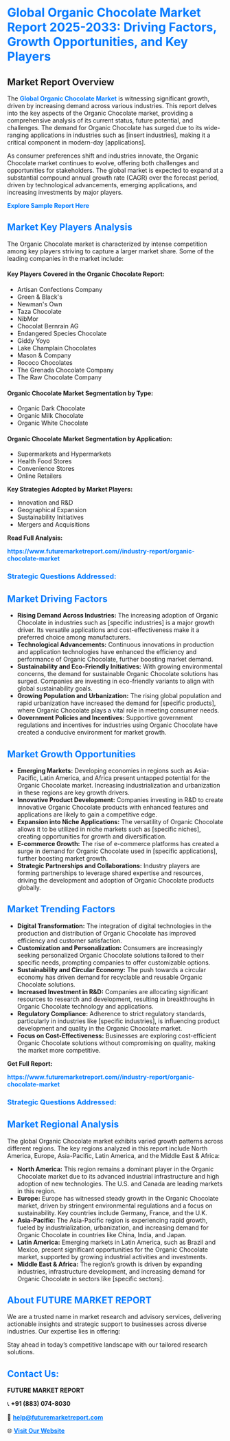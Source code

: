 <h1 style="color: #007BFF;">Global Organic Chocolate Market Report 2025-2033: Driving Factors, Growth Opportunities, and Key Players</h1>

<section id="overview">
<h2>Market Report Overview</h2>
<p>The <a href="https://www.futuremarketreport.com//industry-report/organic-chocolate-market" style="color: #007BFF; text-decoration: none;"><strong>Global Organic Chocolate Market</strong></a> is witnessing significant growth, driven by increasing demand across various industries. This report delves into the key aspects of the Organic Chocolate market, providing a comprehensive analysis of its current status, future potential, and challenges. The demand for Organic Chocolate has surged due to its wide-ranging applications in industries such as [insert industries], making it a critical component in modern-day [applications].</p>
<p>As consumer preferences shift and industries innovate, the Organic Chocolate market continues to evolve, offering both challenges and opportunities for stakeholders. The global market is expected to expand at a substantial compound annual growth rate (CAGR) over the forecast period, driven by technological advancements, emerging applications, and increasing investments by major players.</p>
</section>

<section id="overview">
<p><a href="https://www.futuremarketreport.com//request-sample/reportId=51729" style="color: #007BFF; text-decoration: none;"><strong>Explore Sample Report Here</strong></a></p>
</section>

<section id="key-players">
<h2 style="color: #007BFF;">Market Key Players Analysis</h2>
<p>The Organic Chocolate market is characterized by intense competition among key players striving to capture a larger market share. Some of the leading companies in the market include:</p>
<h4>Key Players Covered in the Organic Chocolate Report:</h4>
<ul><li>Artisan Confections Company</li><li>Green &amp; Black&#039;s</li><li>Newman&#039;s Own</li><li>Taza Chocolate</li><li>NibMor</li><li>Chocolat Bernrain AG</li><li>Endangered Species Chocolate</li><li>Giddy Yoyo</li><li>Lake Champlain Chocolates</li><li>Mason &amp; Company</li><li>Rococo Chocolates</li><li>The Grenada Chocolate Company</li><li>The Raw Chocolate Company</li></ul>
<h4>Organic Chocolate Market Segmentation by Type:</h4>
<ul><li>Organic Dark Chocolate</li><li>Organic Milk Chocolate</li><li>Organic White Chocolate</li></ul>

<h4>Organic Chocolate Market Segmentation by Application:</h4>
<ul><li>Supermarkets and Hypermarkets</li><li>Health Food Stores</li><li>Convenience Stores</li><li>Online Retailers</li></ul>
<p><strong>Key Strategies Adopted by Market Players:</strong></p>
<ul>
<li>Innovation and R&D</li>
<li>Geographical Expansion</li>
<li>Sustainability Initiatives</li>
<li>Mergers and Acquisitions</li>
</ul>
</section>

<section>
<p><strong>Read Full Analysis: </strong></p><a href="https://www.futuremarketreport.com//industry-report/organic-chocolate-market" style="color: #007BFF; text-decoration: none;"><strong>https://www.futuremarketreport.com//industry-report/organic-chocolate-market</strong></a>
<h3 style="color: #007BFF;">Strategic Questions Addressed:</h3>
</section>

<section id="driving-factors">
<h2 style="color: #007BFF;">Market Driving Factors</h2>
<ul>
<li><strong>Rising Demand Across Industries:</strong> The increasing adoption of Organic Chocolate in industries such as [specific industries] is a major growth driver. Its versatile applications and cost-effectiveness make it a preferred choice among manufacturers.</li>
<li><strong>Technological Advancements:</strong> Continuous innovations in production and application technologies have enhanced the efficiency and performance of Organic Chocolate, further boosting market demand.</li>
<li><strong>Sustainability and Eco-Friendly Initiatives:</strong> With growing environmental concerns, the demand for sustainable Organic Chocolate solutions has surged. Companies are investing in eco-friendly variants to align with global sustainability goals.</li>
<li><strong>Growing Population and Urbanization:</strong> The rising global population and rapid urbanization have increased the demand for [specific products], where Organic Chocolate plays a vital role in meeting consumer needs.</li>
<li><strong>Government Policies and Incentives:</strong> Supportive government regulations and incentives for industries using Organic Chocolate have created a conducive environment for market growth.</li>
</ul>
</section>

<section id="growth-opportunities">
<h2 style="color: #007BFF;">Market Growth Opportunities</h2>
<ul>
<li><strong>Emerging Markets:</strong> Developing economies in regions such as Asia-Pacific, Latin America, and Africa present untapped potential for the Organic Chocolate market. Increasing industrialization and urbanization in these regions are key growth drivers.</li>
<li><strong>Innovative Product Development:</strong> Companies investing in R&D to create innovative Organic Chocolate products with enhanced features and applications are likely to gain a competitive edge.</li>
<li><strong>Expansion into Niche Applications:</strong> The versatility of Organic Chocolate allows it to be utilized in niche markets such as [specific niches], creating opportunities for growth and diversification.</li>
<li><strong>E-commerce Growth:</strong> The rise of e-commerce platforms has created a surge in demand for Organic Chocolate used in [specific applications], further boosting market growth.</li>
<li><strong>Strategic Partnerships and Collaborations:</strong> Industry players are forming partnerships to leverage shared expertise and resources, driving the development and adoption of Organic Chocolate products globally.</li>
</ul>
</section>

<section id="trending-factors">
<h2 style="color: #007BFF;">Market Trending Factors</h2>
<ul>
<li><strong>Digital Transformation:</strong> The integration of digital technologies in the production and distribution of Organic Chocolate has improved efficiency and customer satisfaction.</li>
<li><strong>Customization and Personalization:</strong> Consumers are increasingly seeking personalized Organic Chocolate solutions tailored to their specific needs, prompting companies to offer customizable options.</li>
<li><strong>Sustainability and Circular Economy:</strong> The push towards a circular economy has driven demand for recyclable and reusable Organic Chocolate solutions.</li>
<li><strong>Increased Investment in R&D:</strong> Companies are allocating significant resources to research and development, resulting in breakthroughs in Organic Chocolate technology and applications.</li>
<li><strong>Regulatory Compliance:</strong> Adherence to strict regulatory standards, particularly in industries like [specific industries], is influencing product development and quality in the Organic Chocolate market.</li>
<li><strong>Focus on Cost-Effectiveness:</strong> Businesses are exploring cost-efficient Organic Chocolate solutions without compromising on quality, making the market more competitive.</li>
</ul>
</section>

<section>
<p><strong>Get Full Report: </strong></p><a href="https://www.futuremarketreport.com//industry-report/organic-chocolate-market" style="color: #007BFF; text-decoration: none;"><strong>https://www.futuremarketreport.com//industry-report/organic-chocolate-market</strong></a>
<h3 style="color: #007BFF;">Strategic Questions Addressed:</h3>
</section>


<section id="regional-analysis">
<h2 style="color: #007BFF;">Market Regional Analysis</h2>
<p>The global Organic Chocolate market exhibits varied growth patterns across different regions. The key regions analyzed in this report include North America, Europe, Asia-Pacific, Latin America, and the Middle East & Africa:</p>
<ul>
<li><strong>North America:</strong> This region remains a dominant player in the Organic Chocolate market due to its advanced industrial infrastructure and high adoption of new technologies. The U.S. and Canada are leading markets in this region.</li>
<li><strong>Europe:</strong> Europe has witnessed steady growth in the Organic Chocolate market, driven by stringent environmental regulations and a focus on sustainability. Key countries include Germany, France, and the U.K.</li>
<li><strong>Asia-Pacific:</strong> The Asia-Pacific region is experiencing rapid growth, fueled by industrialization, urbanization, and increasing demand for Organic Chocolate in countries like China, India, and Japan.</li>
<li><strong>Latin America:</strong> Emerging markets in Latin America, such as Brazil and Mexico, present significant opportunities for the Organic Chocolate market, supported by growing industrial activities and investments.</li>
<li><strong>Middle East & Africa:</strong> The region’s growth is driven by expanding industries, infrastructure development, and increasing demand for Organic Chocolate in sectors like [specific sectors].</li>
</ul>
</section>

<footer>
<h2 style="color: #007BFF;">About FUTURE MARKET REPORT</h2>
<p>We are a trusted name in market research and advisory services, delivering actionable insights and strategic support to businesses across diverse industries. Our expertise lies in offering:</p>

<p>Stay ahead in today’s competitive landscape with our tailored research solutions.</p>

<h2 style="color: #007BFF;">Contact Us:</h2>
<p><strong>FUTURE MARKET REPORT</strong></p>
<p>📞 <strong>+91 (883) 074-8030</strong></p>
<p>📧 <strong><a href="mailto:help@futuremarketreport.com" style="color: #007BFF;">help@futuremarketreport.com</a></strong></p>
<p>🌐 <strong><a href="https://www.futuremarketreport.com/" style="color: #007BFF;">Visit Our Website</a></strong></p>
</footer>